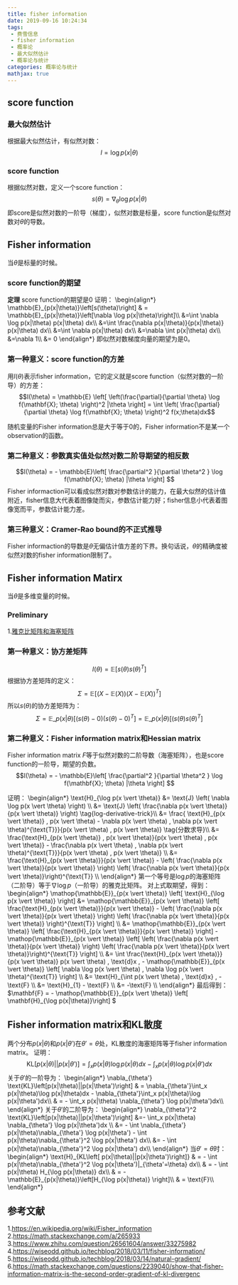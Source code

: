 ```yaml
---
title: fisher information
date: 2019-09-16 10:24:34
tags:
 - 费雪信息
 - fisher information
 - 概率论
 - 最大似然估计
 - 概率论与统计
categories: 概率论与统计
mathjax: true
---
```


## score function
### 最大似然估计
根据最大似然估计，有似然对数：
$$l = \log p(x|\theta)$$

### score function
根据似然对数，定义一个score function：
$$s(\theta) = \nabla_{\theta} \log p(x|\theta) $$
即score是似然对数的一阶导（梯度），似然对数是标量，score function是似然对数对$\theta$的导数。


## Fisher information
当$\theta$是标量的时候。

### score function的期望
**定理** score function的期望是$0$
证明：
\begin{align\*}
\mathbb{E}\_{p(x|\theta)}\left[s(\theta)\right] & = \mathbb{E}\_{p(x|\theta)}\left[\nabla \log p(x|\theta)\right]\\\\
&=\int \nabla \log p(x|\theta) p(x|\theta) dx\\\\
&=\int \frac{\nabla p(x|\theta)}{p(x|\theta)} p(x|\theta) dx\\\\
&=\int \nabla p(x|\theta) dx\\\\
&=\nabla \int p(x|\theta) dx\\\\
&=\nabla 1\\\\
&= 0
\end{align\*}
即似然对数梯度向量的期望为是$0$。

### 第一种意义：score function的方差
用$I(\theta)$表示fisher information，它的定义就是score function（似然对数的一阶导）的方差：
$$I(\theta) = \mathbb{E} \left[ \left(\frac{\partial}{\partial \theta} \log f(\mathbf{X}; \theta) \right)^2 |\theta \right] = \int \left( \frac{\partial}{\partial \theta} \log f(\mathbf{X}; \theta) \right)^2 f(x;\theta)dx$$

随机变量的Fisher information总是大于等于$0$的，Fisher information不是某一个observation的函数。

### 第二种意义：参数真实值处似然对数二阶导期望的相反数
$$I(\theta) =  - \mathbb{E}\left[ \frac{\partial^2 }{\partial \theta^2 } \log f(\mathbf{X}; \theta) |\theta \right] $$
Fisher informaction可以看成似然对数对参数估计的能力，在最大似然的估计值附近，fisher信息大代表着图像陡而尖，参数估计能力好；fisher信息小代表着图像宽而平，参数估计能力差。

### 第三种意义：Cramer-Rao bound的不正式推导
Fisher informaction的导数是$\theta$无偏估计值方差的下界。换句话说，$\theta$的精确度被似然对数的fisher information限制了。

## Fisher information Matirx
当$\theta$是多维变量的时候。
### Preliminary
1.[雅克比矩阵和海塞矩阵](https://mxxhcm.github.io/2019/09/10/Jacobian-matrix-and-Hessian-matrix/)

### 第一种意义：协方差矩阵
$$I(\theta) = \mathbb{E}\left[s(\theta) s(\theta)^T\right]$$
根据协方差矩阵的定义：
$$\Sigma = \mathbb{E}\left[(X-\mathbb{E}(X))(X-\mathbb{E}(X))^T \right]$$
所以$s(\theta)$的协方差矩阵为：
$$\Sigma = \mathbb{E}\_{p(x|\theta)} \left[(s(\theta)-0)(s(\theta) - 0)^T \right] = \mathbb{E}\_{p(x|\theta)} \left[(s(\theta)s(\theta)^T \right] $$

### 第二种意义：Fisher information matrix和Hessian matrix
Fisher information matrix $F$等于似然对数的二阶导数（海塞矩阵），也是score function的一阶导，期望的负数。
$$I(\theta) =  - \mathbb{E}\left[ \frac{\partial^2 }{\partial \theta^2 } \log f(\mathbf{X}; \theta) |\theta \right] $$

证明：
\begin{align\*}
    \text{H}\_{\log p(x \vert \theta)} &= \text{J} \left( \nabla \log p(x \vert \theta) \right) \\\\
    &= \text{J} \left( \frac{\nabla p(x \vert \theta)}{p(x \vert \theta)} \right) \tag{log-derivative-trick}\\\\
    &= \frac{ \text{H}\_{p(x \vert \theta)} \, p(x \vert \theta) - \nabla p(x \vert \theta) \, \nabla p(x \vert \theta)^{\text{T}}}{p(x \vert \theta) \, p(x \vert \theta)} \tag{分数求导}\\\\
    &= \frac{\text{H}\_{p(x \vert \theta)} \, p(x \vert \theta)}{p(x \vert \theta) \, p(x \vert \theta)} - \frac{\nabla p(x \vert \theta) \, \nabla p(x \vert \theta)^{\text{T}}}{p(x \vert \theta) \, p(x \vert \theta)} \\\\
    &= \frac{\text{H}\_{p(x \vert \theta)}}{p(x \vert \theta)} - \left( \frac{\nabla p(x \vert \theta)}{p(x \vert \theta)} \right) \left( \frac{\nabla p(x \vert \theta)}{p(x \vert \theta)}\right)^{\text{T}} \\\\
\end{align\*}
第一个等号是$\log p$的海塞矩阵（二阶导）等于$\nabla \log p$（一阶导）的雅克比矩阵。
对上式取期望，得到：
\begin{align\*}
    \mathop{\mathbb{E}}\_{p(x \vert \theta)} \left[ \text{H}\_{\log p(x \vert \theta)} \right] &= \mathop{\mathbb{E}}\_{p(x \vert \theta)} \left[ \frac{\text{H}\_{p(x \vert \theta)}}{p(x \vert \theta)} - \left( \frac{\nabla p(x \vert \theta)}{p(x \vert \theta)} \right) \left( \frac{\nabla p(x \vert \theta)}{p(x \vert \theta)} \right)^{\text{T}} \right] \\\\
    &= \mathop{\mathbb{E}}\_{p(x \vert \theta)} \left[ \frac{\text{H}\_{p(x \vert \theta)}}{p(x \vert \theta)} \right] - \mathop{\mathbb{E}}\_{p(x \vert \theta)} \left[ \left( \frac{\nabla p(x \vert \theta)}{p(x \vert \theta)} \right) \left( \frac{\nabla p(x \vert \theta)}{p(x \vert \theta)}\right)^{\text{T}} \right] \\\\
    &= \int \frac{\text{H}\_{p(x \vert \theta)}}{p(x \vert \theta)} p(x \vert \theta) \, \text{d}x \, - \mathop{\mathbb{E}}\_{p(x \vert \theta)} \left[ \nabla \log p(x \vert \theta) \, \nabla \log p(x \vert \theta)^{\text{T}} \right] \\\\
    &= \text{H}\_{\int p(x \vert \theta) \, \text{d}x} \, - \text{F} \\\\
    &= \text{H}\_{1} - \text{F} \\\\
    &= -\text{F} \\\\
\end{align\*}
最后得到：$\mathbf{F} = - \mathop{\mathbb{E}}\_{p(x \vert \theta)} \left[ \mathbf{H}\_{\log p(x|\theta)}\right] $


## Fisher information matrix和KL散度
两个分布$p(x|\theta)$和$p(x|\theta')$在$\theta'=\theta$处，KL散度的海塞矩阵等于fisher information matrix。
证明：
$$\text{KL}\left[p(x|\theta)||p(x|\theta')\right] = \int_x p(x|\theta)\log p(x|\theta)dx - \int_x p(x|\theta)\log p(x|\theta')dx$$
关于$\theta'$的一阶导为：
\begin{align\*}
\nabla_{\theta'} \text{KL}\left[p(x|\theta)||p(x|\theta')\right] & = \nabla_{\theta'}\int_x p(x|\theta)\log p(x|\theta)dx - \nabla_{\theta'}\int_x p(x|\theta)\log p(x|\theta')dx\\\\
& = - \int_x p(x|\theta) \nabla_{\theta'} \log p(x|\theta')dx\\\\
\end{align\*}
关于$\theta'$的二阶导为：
\begin{align\*}
\nabla_{\theta'}^2 \text{KL}\left[p(x|\theta)||p(x|\theta')\right] &=- \int_x p(x|\theta) \nabla_{\theta'} \log p(x|\theta')dx \\\\
&= - \int \nabla_{\theta'} p(x|\theta)\nabla_{\theta'} \log p(x|\theta') - \int p(x|\theta)\nabla_{\theta'}^2 \log p(x|\theta')  dx\\\\
&= - \int p(x|\theta)\nabla_{\theta'}^2 \log p(x|\theta') dx\\\\
\end{align\*}
当$\theta' = \theta$时：
\begin{align\*}
\text{H}\_{KL\left[ p(x|\theta)||p(x|\theta')\right]} & = - \int p(x|\theta)\nabla_{\theta'}^2 \log p(x|\theta')|\_{\theta'=\theta} dx\\\\
& = - \int p(x|\theta) H_{\log p(x|\theta)} dx\\\\
& = - \mathbb{E}\_{p(x|\theta)}\left[H_{\log p(x|\theta)} \right]\\\\
& = \text{F}\\\\
\end{align\*}


## 参考文献
1.https://en.wikipedia.org/wiki/Fisher_information
2.https://math.stackexchange.com/a/265933
3.https://www.zhihu.com/question/26561604/answer/33275982
4.https://wiseodd.github.io/techblog/2018/03/11/fisher-information/
5.https://wiseodd.github.io/techblog/2018/03/14/natural-gradient/
6.https://math.stackexchange.com/questions/2239040/show-that-fisher-information-matrix-is-the-second-order-gradient-of-kl-divergenc
